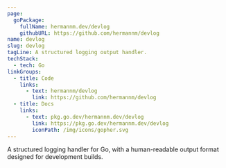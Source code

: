 ```yaml
---
page:
  goPackage:
    fullName: hermannm.dev/devlog
    githubURL: https://github.com/hermannm/devlog
name: devlog
slug: devlog
tagLine: A structured logging output handler.
techStack:
  - tech: Go
linkGroups:
  - title: Code
    links:
      - text: hermannm/devlog
        link: https://github.com/hermannm/devlog
  - title: Docs
    links:
      - text: pkg.go.dev/hermannm.dev/devlog
        link: https://pkg.go.dev/hermannm.dev/devlog
        iconPath: /img/icons/gopher.svg
---
```


A structured logging handler for Go, with a human-readable output format designed for development
builds.
